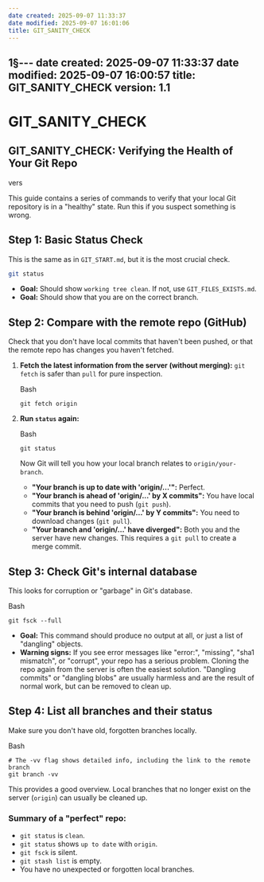 ```yaml
---
date created: 2025-09-07 11:33:37
date modified: 2025-09-07 16:01:06
title: GIT_SANITY_CHECK
---
```


1§---
date created: 2025-09-07 11:33:37
date modified: 2025-09-07 16:00:57
title: GIT_SANITY_CHECK
version: 1.1
---

# GIT_SANITY_CHECK
## GIT_SANITY_CHECK: Verifying the Health of Your Git Repo

vers

This guide contains a series of commands to verify that your local Git repository is in a "healthy" state. Run this if you suspect something is wrong.

## Step 1: Basic Status Check

This is the same as in `GIT_START.md`, but it is the most crucial check.

```bash
git status
```

- **Goal:** Should show `working tree clean`. If not, use `GIT_FILES_EXISTS.md`.
- **Goal:** Should show that you are on the correct branch.



## Step 2: Compare with the remote repo (GitHub)



Check that you don't have local commits that haven't been pushed, or that the remote repo has changes you haven't fetched.

1. **Fetch the latest information from the server (without merging):** `git fetch` is safer than `pull` for pure inspection.

   Bash

   ```
   git fetch origin
   ```

2. **Run `status` again:**

   Bash

   ```
   git status
   ```

   Now Git will tell you how your local branch relates to `origin/your-branch`.

   - **"Your branch is up to date with 'origin/...'":** Perfect.
   - **"Your branch is ahead of 'origin/...' by X commits":** You have local commits that you need to push (`git push`).
   - **"Your branch is behind 'origin/...' by Y commits":** You need to download changes (`git pull`).
   - **"Your branch and 'origin/...' have diverged":** Both you and the server have new changes. This requires a `git pull` to create a merge commit.



## Step 3: Check Git's internal database



This looks for corruption or "garbage" in Git's database.

Bash

```
git fsck --full
```

- **Goal:** This command should produce no output at all, or just a list of "dangling" objects.
- **Warning signs:** If you see error messages like "error:", "missing", "sha1 mismatch", or "corrupt", your repo has a serious problem. Cloning the repo again from the server is often the easiest solution. "Dangling commits" or "dangling blobs" are usually harmless and are the result of normal work, but can be removed to clean up.



## Step 4: List all branches and their status



Make sure you don't have old, forgotten branches locally.

Bash

```
# The -vv flag shows detailed info, including the link to the remote branch
git branch -vv
```

This provides a good overview. Local branches that no longer exist on the server (`origin`) can usually be cleaned up.



### Summary of a "perfect" repo:



- `git status` is `clean`.
- `git status` shows `up to date` with `origin`.
- `git fsck` is silent.
- `git stash list` is empty.
- You have no unexpected or forgotten local branches.